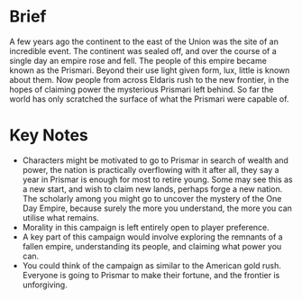 # Brief
A few years ago the continent to the east of the Union was the site of an incredible event. The continent was sealed off, and over the course of a single day an empire rose and fell. The people of this empire became known as the Prismari. Beyond their use light given form, lux, little is known about them. Now people from across Eldaris rush to the new frontier, in the hopes of claiming power the mysterious Prismari left behind. So far the world has only scratched the surface of what the Prismari were capable of.

# Key Notes
- Characters might be motivated to go to Prismar in search of wealth and power, the nation is practically overflowing with it after all, they say a year in Prismar is enough for most to retire young.  Some may see this as a new start, and wish to claim new lands, perhaps forge a new nation. The scholarly among you might go to uncover the mystery of the One Day Empire, because surely the more you understand, the more you can utilise what remains.
- Morality in this campaign is left entirely open to player preference.
- A key part of this campaign would involve exploring the remnants of a fallen empire, understanding its people, and claiming what power you can.
- You could think of the campaign as similar to the American gold rush. Everyone is going to Prismar to make their fortune, and the frontier is unforgiving.